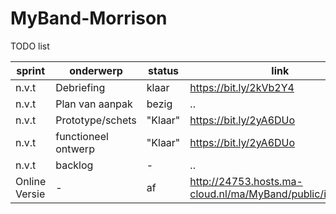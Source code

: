 # MyBand-Morrison

TODO list

|sprint|onderwerp|status|link|
------|---------|------|----
|n.v.t|Debriefing|klaar|https://bit.ly/2kVb2Y4|
|n.v.t|Plan van aanpak|bezig|..|
|n.v.t|Prototype/schets|"Klaar"|https://bit.ly/2yA6DUo|
|n.v.t|functioneel ontwerp|"Klaar"|https://bit.ly/2yA6DUo|
|n.v.t|backlog|-|..|
|Online Versie|-|af|http://24753.hosts.ma-cloud.nl/ma/MyBand/public/index.php|
